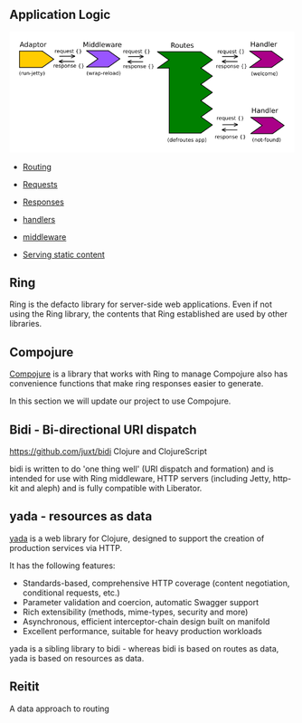 ## Application Logic



![Ring - Compojure routes](../images/clojure-ring-adaptor-middleware-route--handler-overview.png)


* [Routing](application-logic/routing.md)
* [Requests](application-logic/requests/index.md)
* [Responses](application-logic/responses/index.md)
* [handlers](application-logic/handlers/index.md)
* [middleware](application-logic/middleware/index.md)
* [Serving static content](app-servers/static-content.md)


  <!-- * **routing** - running different code depending on the URL path received -->
  <!-- * **http method switching** - running different code based on the HTTP method (GET, POST, PUT, DELETE) -->


## Ring
Ring is the defacto library for server-side web applications.  Even if not using the Ring library, the contents that Ring established are used by other libraries.


## Compojure
  [Compojure](https://github.com/weavejester/compojure) is a library that works with Ring to manage
  Compojure also has convenience functions that make ring responses easier to generate.

  In this section we will update our project to use Compojure.


## Bidi - Bi-directional URI dispatch
https://github.com/juxt/bidi
Clojure and ClojureScript

bidi is written to do 'one thing well' (URI dispatch and formation) and is intended for use with Ring middleware, HTTP servers (including Jetty, http-kit and aleph) and is fully compatible with Liberator.


## yada - resources as data
[yada](https://github.com/juxt/yada) is a web library for Clojure, designed to support the creation of production services via HTTP.

It has the following features:

* Standards-based, comprehensive HTTP coverage (content negotiation, conditional requests, etc.)
* Parameter validation and coercion, automatic Swagger support
* Rich extensibility (methods, mime-types, security and more)
* Asynchronous, efficient interceptor-chain design built on manifold
* Excellent performance, suitable for heavy production workloads

yada is a sibling library to bidi - whereas bidi is based on routes as data, yada is based on resources as data.


## Reitit
A data approach to routing
